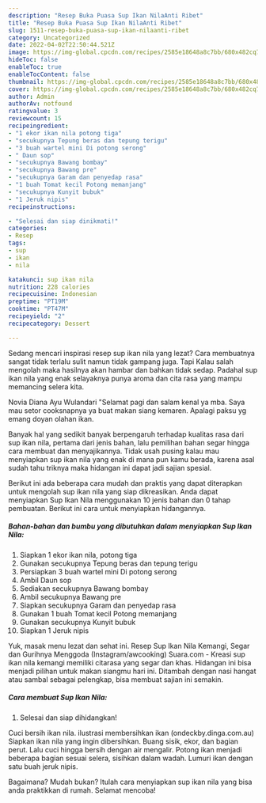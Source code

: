 ```yaml
---
description: "Resep Buka Puasa Sup Ikan NilaAnti Ribet"
title: "Resep Buka Puasa Sup Ikan NilaAnti Ribet"
slug: 1511-resep-buka-puasa-sup-ikan-nilaanti-ribet
category: Uncategorized
date: 2022-04-02T22:50:44.521Z
image: https://img-global.cpcdn.com/recipes/2585e18648a8c7bb/680x482cq70/sup-ikan-nila-foto-resep-utama.jpg
hideToc: false
enableToc: true
enableTocContent: false
thumbnail: https://img-global.cpcdn.com/recipes/2585e18648a8c7bb/680x482cq70/sup-ikan-nila-foto-resep-utama.jpg
cover: https://img-global.cpcdn.com/recipes/2585e18648a8c7bb/680x482cq70/sup-ikan-nila-foto-resep-utama.jpg
author: Admin
authorAv: notfound
ratingvalue: 3
reviewcount: 15
recipeingredient:
- "1 ekor ikan nila potong tiga"
- "secukupnya Tepung beras dan tepung terigu"
- "3 buah wartel mini Di potong serong"
- " Daun sop"
- "secukupnya Bawang bombay"
- "secukupnya Bawang pre"
- "secukupnya Garam dan penyedap rasa"
- "1 buah Tomat kecil Potong memanjang"
- "secukupnya Kunyit bubuk"
- "1 Jeruk nipis"
recipeinstructions:

- "Selesai dan siap dinikmati!"
categories:
- Resep
tags:
- sup
- ikan
- nila

katakunci: sup ikan nila 
nutrition: 228 calories
recipecuisine: Indonesian
preptime: "PT19M"
cooktime: "PT47M"
recipeyield: "2"
recipecategory: Dessert

---
```



Sedang mencari inspirasi resep sup ikan nila yang lezat? Cara membuatnya sangat tidak terlalu sulit namun tidak gampang juga. Tapi Kalau salah mengolah maka hasilnya akan hambar dan bahkan tidak sedap. Padahal sup ikan nila yang enak selayaknya punya aroma dan cita rasa yang mampu memancing selera kita.


Novia Diana Ayu Wulandari &#34;Selamat pagi dan salam kenal ya mba. Saya mau setor cooksnapnya ya buat makan siang kemaren. Apalagi paksu yg emang doyan olahan ikan.

Banyak hal yang sedikit banyak berpengaruh terhadap kualitas rasa dari sup ikan nila, pertama dari jenis bahan, lalu pemilihan bahan segar hingga cara membuat dan menyajikannya. Tidak usah pusing kalau mau menyiapkan sup ikan nila yang enak di mana pun kamu berada, karena asal sudah tahu triknya maka hidangan ini dapat jadi sajian spesial.


Berikut ini ada beberapa cara mudah dan praktis yang dapat diterapkan untuk mengolah sup ikan nila yang siap dikreasikan. Anda dapat menyiapkan Sup Ikan Nila menggunakan 10 jenis bahan dan 0 tahap pembuatan. Berikut ini cara untuk menyiapkan hidangannya.

<!--inarticleads1-->

##### Bahan-bahan dan bumbu yang dibutuhkan dalam menyiapkan Sup Ikan Nila:

1. Siapkan 1 ekor ikan nila, potong tiga
1. Gunakan secukupnya Tepung beras dan tepung terigu
1. Persiapkan 3 buah wartel mini Di potong serong
1. Ambil  Daun sop
1. Sediakan secukupnya Bawang bombay
1. Ambil secukupnya Bawang pre
1. Siapkan secukupnya Garam dan penyedap rasa
1. Gunakan 1 buah Tomat kecil Potong memanjang
1. Gunakan secukupnya Kunyit bubuk
1. Siapkan 1 Jeruk nipis


Yuk, masak menu lezat dan sehat ini. Resep Sup Ikan Nila Kemangi, Segar dan Gurihnya Menggoda (Instagram/awcooking) Suara.com - Kreasi sup ikan nila kemangi memiliki citarasa yang segar dan khas. Hidangan ini bisa menjadi pilihan untuk makan siangmu hari ini. Ditambah dengan nasi hangat atau sambal sebagai pelengkap, bisa membuat sajian ini semakin. 

<!--inarticleads2-->

##### Cara membuat Sup Ikan Nila:


1. Selesai dan siap dihidangkan!

Cuci bersih ikan nila. ilustrasi membersihkan ikan (ondeckby.dinga.com.au) Siapkan ikan nila yang ingin dibersihkan. Buang sisik, ekor, dan bagian perut. Lalu cuci hingga bersih dengan air mengalir. Potong ikan menjadi beberapa bagian sesuai selera, sisihkan dalam wadah. Lumuri ikan dengan satu buah jeruk nipis. 

Bagaimana? Mudah bukan? Itulah cara menyiapkan sup ikan nila yang bisa anda praktikkan di rumah. Selamat mencoba!
